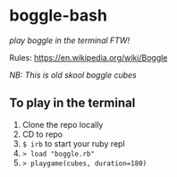 # boggle-bash
_play boggle in the terminal FTW!_

Rules: https://en.wikipedia.org/wiki/Boggle

_NB: This is old skool boggle cubes_

## To play in the terminal
1. Clone the repo locally
2. CD to repo
3. `$ irb` to start your ruby repl
3. `> load "boggle.rb"`
4. `> playgame(cubes, duration=180)`